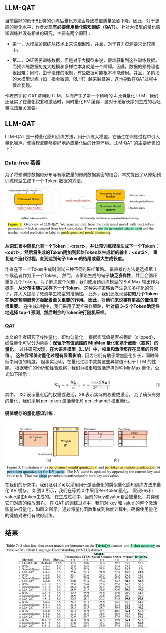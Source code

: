 ## LLM-QAT
当前最好的低于8比特的训练后量化方法会导致模型质量急剧下降。因此，对于更高的量化水平，作者发现**有必要使用量化感知训练（QAT）。**
针对大模型的量化感知训练并没有相关的研究，主要有两个原因：
- 第一，大模型的训练从技术上来说很困难，并且，对于算力资源要求比较集中。

- 第二，QAT需要训练数据，但是对于大模型来说，很难获取到这些训练数据。而预训练数据的庞大规模和多样性本身就是一个障碍。因此，数据的预处理也很困难；同时，由于法律的限制，有些数据可能根本不能使用。并且，多阶段的大模型训练（如：指令微调、RLHF）越来越普遍，这也导致在QAT过程中很难复现。

作者首次将 QAT 应用到 LLM，从而产生了第一个精确的 4 比特量化 LLM，我们还证实了在量化权重和激活时，同时量化 KV 缓存，这对于缓解长序列生成的吞吐量瓶颈至关重要。

## LLM-QAT
LLM-QAT 是一种量化感知训练方法，用于训练大模型。它通过在训练过程中引入量化噪声，使得模型能够更好地适应量化后的计算环境。LLM-QAT 的主要步骤如下：

### Data-free 蒸馏
为了将预训练数据的分布与有限数量的微调数据紧密的结合，本文提出了从原始预训练模型生成下一个 Token 数据的方法。
![alt text](image-4.png)

**从词汇表中随机化第一个Token：\<start>，并让预训练模型生成下一个Token：\<out1>，然后将生成的Token附加到起始Token以生成新的输出：\<out2>。 重复这个迭代过程，直到达到句子Token的结尾或最大生成长度。**

作者在下一个Token生成时测试三种不同的采样策略。 
最直接的方法是选择第 1 个候选者作为下一个Token。 然而，该策略生成的句子**缺乏多样性**，并且会循环重复几个Token。 为了解决这个问题，我们使用预训练模型的 SoftMax 输出作为概率，**从分布中随机采样下一个Token**。 这种采样策略会产生更加多样化的句子，并大大提高了微调学生模型的准确性。 此外，我们还发现最**初的几个Token在确定预测趋势方面起着至关重要的作用。 因此，对他们来说拥有更高的置信度很重要**。 在生成过程中，我们采用了混合采样策略，**针对前 3~5 个Token确定性地选择 top-1 预测，然后剩余的Token进行随机采样**。


### QAT
本文的作者研究了线性量化，即均匀量化。 根据实际值是否被截断（clipped），线性量化可以分为两类：**保留所有值范围的 MinMax 量化和基于截断（裁剪）的量化**。
过往研究发现，**在大语言模型（LLM）中，权重和激活都存在显著的异常值 。 这些异常值对量化过程有显著影响**，因为它们有助于增加量化步长，同时降低中间值的精度。
但事实证明，在量化过程中裁剪这些异常值不利于 LLM 的性能。
根据我们的分析和经验观察，我们为权重和激活选择对称 MinMax 量化，公式如下所示：
![alt text](v2-35402621923954d2e0cacc5e6f0fdcc0_720w.webp)
其中， XQ 表示量化后的权重或激活，XR 表示实际的权重或激活。 为了确保有效的量化，我们采用 per-token 激活量化和 per-channel 权重量化。

#### 键值缓存的量化感知训练：
![alt text](image-5.png)
在我们的研究中，我们证明了可以采用用于激活量化的类似量化感知训练方法来量化 KV 缓存。 如图 3 所示，我们在等式 3 中采用Per-token量化。 假设key和value是由token生成的。 在生成过程中，当前的key和value都会被量化，并存储它们对应的缩放因子。 在 QAT 的训练过程中，我们对 key 和 value 的整个激活张量进行量化，如图 2 所示。通过将量化函数集成到梯度计算中，确保使用量化的键值对进行有效的训练。


## 结果
![alt text](v2-0d64e578103cee62feca27a8a26cafde_720w.webp)
